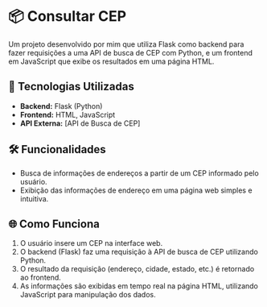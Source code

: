 # 📦 Consultar CEP

Um projeto desenvolvido por mim que utiliza Flask como backend para fazer requisições a uma API de busca de CEP com Python, e um frontend em JavaScript que exibe os resultados em uma página HTML.

## 🚀 Tecnologias Utilizadas

- **Backend:** Flask (Python)
- **Frontend:** HTML, JavaScript
- **API Externa:** [API de Busca de CEP]

## 🛠️ Funcionalidades

- Busca de informações de endereços a partir de um CEP informado pelo usuário.
- Exibição das informações de endereço em uma página web simples e intuitiva.

## 🌐 Como Funciona

1. O usuário insere um CEP na interface web.
2. O backend (Flask) faz uma requisição à API de busca de CEP utilizando Python.
3. O resultado da requisição (endereço, cidade, estado, etc.) é retornado ao frontend.
4. As informações são exibidas em tempo real na página HTML, utilizando JavaScript para manipulação dos dados.

